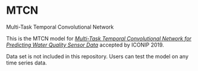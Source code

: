 # MTCN
Multi-Task Temporal Convolutional Network 

This is the MTCN model for *[Multi-Task Temporal Convolutional Network for
Predicting Water Quality Sensor Data](https://www.ivivan.com/papers/ICONIP2019.pdf)* accepted by ICONIP 2019.

Data set is not included in this repository. Users can test the model on any time series data.


